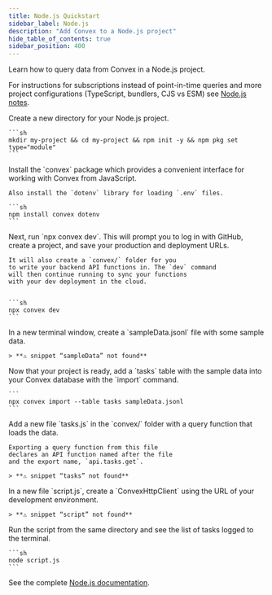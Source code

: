 ```yaml
---
title: Node.js Quickstart
sidebar_label: Node.js
description: "Add Convex to a Node.js project"
hide_table_of_contents: true
sidebar_position: 400
---
```





Learn how to query data from Convex in a Node.js project.

For instructions for subscriptions instead of point-in-time queries and more
project configurations (TypeScript, bundlers, CJS vs ESM) see
[Node.js notes](/client/javascript/node.mdx).

<StepByStep>
  <Step title="Create a new npm project">
    Create a new directory for your Node.js project.

    ```sh
    mkdir my-project && cd my-project && npm init -y && npm pkg set type="module"
    ```

  </Step>
  <Step title="Install the Convex client and server library">
    Install the `convex`
    package which provides a convenient interface for working
    with Convex from JavaScript.

    Also install the `dotenv` library for loading `.env` files.

    ```sh
    npm install convex dotenv
    ```

  </Step>
  <Step title="Set up a Convex dev deployment">
    Next, run `npx convex dev`. This
    will prompt you to log in with GitHub,
    create a project, and save your production and deployment URLs.

    It will also create a `convex/` folder for you
    to write your backend API functions in. The `dev` command
    will then continue running to sync your functions
    with your dev deployment in the cloud.


    ```sh
    npx convex dev
    ```

  </Step>

  <Step title="Create sample data for your database">
    In a new terminal window, create a `sampleData.jsonl`
    file with some sample data.

    > **⚠ snippet “sampleData” not found**

  </Step>

  <Step title="Add the sample data to your database">
    Now that your project is ready, add a `tasks` table
    with the sample data into your Convex database with
    the `import` command.

    ```
    npx convex import --table tasks sampleData.jsonl
    ```

  </Step>

  <Step title="Expose a database query">
    Add a new file `tasks.js` in the `convex/` folder
    with a query function that loads the data.

    Exporting a query function from this file
    declares an API function named after the file
    and the export name, `api.tasks.get`.

    > **⚠ snippet “tasks” not found**

  </Step>

  <Step title="Connect the script to your backend">
    In a new file `script.js`, create a `ConvexHttpClient` using
    the URL of your development environment.

    > **⚠ snippet “script” not found**

  </Step>

  <Step title="Run the script">
    Run the script from the same directory and see the list of tasks logged to the terminal.

    ```sh
    node script.js
    ```

  </Step>

</StepByStep>

See the complete [Node.js documentation](/client/javascript/node.mdx).
